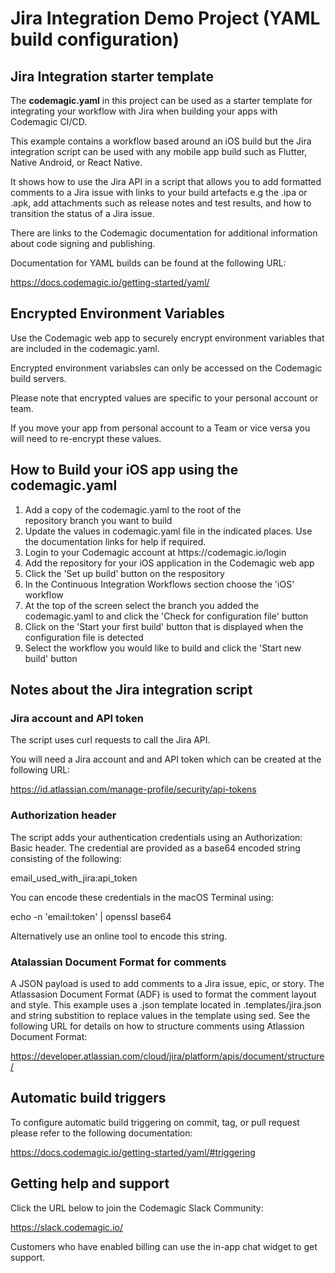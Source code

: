 # Jira Integration Demo Project (YAML build configuration)

## Jira Integration starter template 

The **codemagic.yaml** in this project can be used as a starter template for integrating your workflow with Jira when building your apps with Codemagic CI/CD.

This example contains a workflow based around an iOS build but the Jira integration script can be used with any mobile app build such as Flutter, Native Android, or React Native.

It shows how to use the Jira API in a script that allows you to add formatted comments to a Jira issue with links to your build artefacts e.g the .ipa or .apk, add attachments such as release notes and test results, and how to transition the status of a Jira issue.

There are links to the Codemagic documentation for additional information about code signing and publishing.

Documentation for YAML builds can be found at the following URL: 

https://docs.codemagic.io/getting-started/yaml/

## Encrypted Environment Variables

Use the Codemagic web app to securely encrypt environment variables that are included in the codemagic.yaml. 

Encrypted environment variabsles can only be accessed on the Codemagic build servers.

Please note that encrypted values are specific to your personal account or team. 

If you move your app from personal account to a Team or vice versa you will need to re-encrypt these values.

## How to Build your iOS app using the codemagic.yaml

<ol>
<li>Add a copy of the codemagic.yaml to the root of the repository branch you want to build</li>
<li>Update the values in codemagic.yaml file in the indicated places. Use the documentation links for help if required.</li>
<li>Login to your Codemagic account at https://codemagic.io/login</li>
<li>Add the repository for your iOS application in the Codemagic web app</li>
<li>Click the 'Set up build' button on the respository</li>
<li>In the Continuous Integration Workflows section choose the 'iOS' workflow</li>
<li>At the top of the screen select the branch you added the codemagic.yaml to and click the 'Check for configuration file' button</li>
<li>Click on the 'Start your first build' button that is displayed when the configuration file is detected</li>
<li>Select the workflow you would like to build and click the 'Start new build' button</li>
</ol>

## Notes about the Jira integration script

### Jira account and API token 
The script uses curl requests to call the Jira API. 

You will need a Jira account and and API token which can be created at the following URL: 

https://id.atlassian.com/manage-profile/security/api-tokens

### Authorization header
The script adds your authentication credentials using an Authorization: Basic <credentials> header. The credential are provided as a base64 encoded string consisting of the following: 

email_used_with_jira:api_token

You can encode these credentials in the macOS Terminal using:

echo -n 'email:token' | openssl base64

Alternatively use an online tool to encode this string.

### Atalassian Document Format for comments

A JSON payload is used to add comments to a Jira issue, epic, or story. The Atlassasion Document Format (ADF) is used to format the comment layout and style. This example uses a .json template located in .templates/jira.json and string substition to replace values in the template using sed. See the following URL for details on how to structure comments using Atlassion Document Format:

https://developer.atlassian.com/cloud/jira/platform/apis/document/structure/


## Automatic build triggers

To configure automatic build triggering on commit, tag, or pull request please refer to the following documentation:

https://docs.codemagic.io/getting-started/yaml/#triggering

## Getting help and support

Click the URL below to join the Codemagic Slack Community:

https://slack.codemagic.io/

Customers who have enabled billing can use the in-app chat widget to get support. 